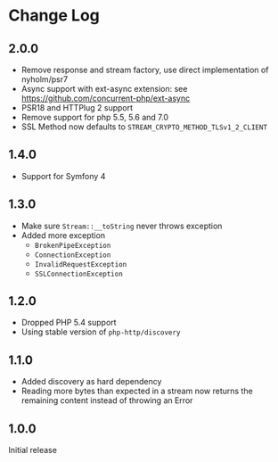 # Change Log

## 2.0.0

 * Remove response and stream factory, use direct implementation of nyholm/psr7
 * Async support with ext-async extension: see https://github.com/concurrent-php/ext-async
 * PSR18 and HTTPlug 2 support
 * Remove support for php 5.5, 5.6 and 7.0
 * SSL Method now defaults to `STREAM_CRYPTO_METHOD_TLSv1_2_CLIENT`

## 1.4.0

 * Support for Symfony 4

## 1.3.0

 * Make sure `Stream::__toString` never throws exception
 * Added more exception
   * `BrokenPipeException`
   * `ConnectionException`
   * `InvalidRequestException`
   * `SSLConnectionException`

## 1.2.0

 * Dropped PHP 5.4 support
 * Using stable version of `php-http/discovery`

## 1.1.0

 * Added discovery as hard dependency
 * Reading more bytes than expected in a stream now returns the remaining content instead of throwing an Error

## 1.0.0

Initial release
